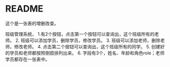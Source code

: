 # README

这个是一张表的增删改查。

班级管理系统，
1.有2个按钮，点击第一个按钮可以查询出，这个班级所有的老师。
2. 班级可以添加学员，删除学员，修改学员。
3. 班级可以添加老师，删除老师，修改老师。
4. 点击第二个按钮可以查询出，这个班级所有的同学。
5. 创建好的学员和老师都按照倒叙排列出来。
6. 字段有3个，姓名、年龄和角色role；老师学员都存在一张表中。
